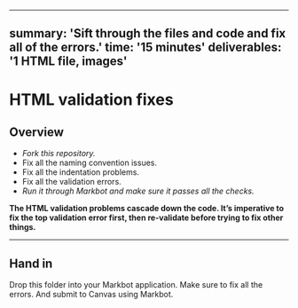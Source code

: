 <!doctype html>
---
summary: 'Sift through the files and code and fix all of the errors.'
time: '15 minutes'
deliverables: '1 HTML file, images'
---

# HTML validation fixes

## Overview

- *Fork this repository.*
- Fix all the naming convention issues.
- Fix all the indentation problems.
- Fix all the validation errors.
- *Run it through Markbot and make sure it passes all the checks.*

**The HTML validation problems cascade down the code. It’s imperative to fix the top validation error first, then re-validate before trying to fix other things.**

---

## Hand in

Drop this folder into your Markbot application. Make sure to fix all the errors. And submit to Canvas using Markbot.
